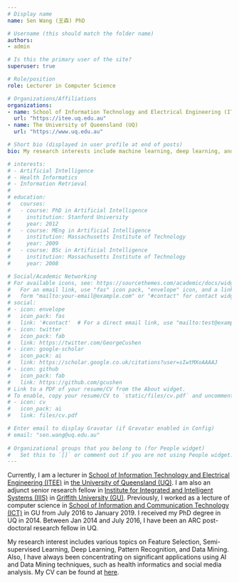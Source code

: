 ```yaml
---
# Display name
name: Sen Wang (王森) PhD

# Username (this should match the folder name)
authors:
- admin

# Is this the primary user of the site?
superuser: true

# Role/position
role: Lecturer in Computer Science 

# Organizations/Affiliations
organizations:
- name: School of Information Technology and Electrical Engineering (ITEE)
  url: "https://itee.uq.edu.au"
- name: The University of Queensland (UQ)
  url: "https://www.uq.edu.au"

# Short bio (displayed in user profile at end of posts)
bio: My research interests include machine learning, deep learning, and health informatics.

# interests:
# - Artificial Intelligence
# - Health Informatics 
# - Information Retrieval
# 
# education:
#   courses:
#   - course: PhD in Artificial Intelligence
#     institution: Stanford University
#     year: 2012
#   - course: MEng in Artificial Intelligence
#     institution: Massachusetts Institute of Technology
#     year: 2009
#   - course: BSc in Artificial Intelligence
#     institution: Massachusetts Institute of Technology
#     year: 2008

# Social/Academic Networking
# For available icons, see: https://sourcethemes.com/academic/docs/widgets/#icons
#   For an email link, use "fas" icon pack, "envelope" icon, and a link in the
#   form "mailto:your-email@example.com" or "#contact" for contact widget.
# social:
# - icon: envelope
#   icon_pack: fas
#   link: '#contact'  # For a direct email link, use "mailto:test@example.org".
# - icon: twitter
#   icon_pack: fab
#   link: https://twitter.com/GeorgeCushen
# - icon: google-scholar
#   icon_pack: ai
#   link: https://scholar.google.co.uk/citations?user=sIwtMXoAAAAJ
# - icon: github
#   icon_pack: fab
#   link: https://github.com/gcushen
# Link to a PDF of your resume/CV from the About widget.
# To enable, copy your resume/CV to `static/files/cv.pdf` and uncomment the lines below.  
# - icon: cv
#   icon_pack: ai
#   link: files/cv.pdf

# Enter email to display Gravatar (if Gravatar enabled in Config)
# email: "sen.wang@uq.edu.au"
  
# Organizational groups that you belong to (for People widget)
#   Set this to `[]` or comment out if you are not using People widget.  
---
```

Currently, I am a lecturer in <a target="_blank" href="https://itee.uq.edu.au/">School of Information Technology and Electrical Engineering (ITEE)</a> in <a target="_blank" href="https://www.uq.edu.au">the University of Queensland (UQ)</a>. I am also an adjunct senior research fellow in <a target="_blank" href="https://www.griffith.edu.au/institute-integrated-intelligent-systems">Institute for Integrated and Intelligent Systems (IIIS)</a> in <a target="_blank" href="https://www.griffith.edu.au">Griffith University (GU)</a>. Previously, I worked as a lecture of computer science in <a target="_blank" href="https://www.griffith.edu.au/griffith-sciences/school-information-communication-technology">School of Information and Communication Technology (ICT)</a> in GU from July 2016 to January 2019. I received my PhD degree in UQ in 2014. Between Jan 2014 and July 2016, I have been an ARC post-doctoral research fellow in UQ. 

My research interest includes various topics on Feature Selection, Semi-supervised Learning, Deep Learning, Pattern Recognition, and Data Mining. Also, I have always been concentrating on significant applications using AI and Data Mining techniques, such as health informatics and social media analysis. My CV can be found at <a target="_blank" href="files/cv.pdf">here</a>.